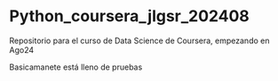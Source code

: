 # Python_coursera_jlgsr_202408
Repositorio para el curso de Data Science de Coursera, empezando en Ago24


Basicamanete está lleno de pruebas
